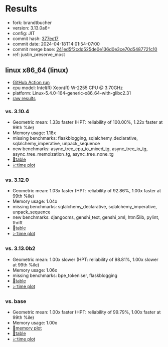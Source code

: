 # Results

- fork: brandtbucher
- version: 3.13.0a6+
- config: JIT
- commit hash: [377ec17](https://github.com/brandtbucher/cpython/commit/377ec17)
- commit date: 2024-04-18T14:01:54-07:00
- commit merge base: [241ed5f2cdd525de0e136d0e3ce70d5487721c10](https://github.com/brandtbucher/cpython/commit/241ed5f2cdd525de0e136d0e3ce70d5487721c10)
- ref: justin_preserve_most

## linux x86_64 (linux)

- [GitHub Action run](https://github.com/faster-cpython/benchmarking/actions/runs/8744926869)
- cpu model: Intel(R) Xeon(R) W-2255 CPU @ 3.70GHz
- platform: Linux-5.4.0-164-generic-x86_64-with-glibc2.31
- [raw results](bm-20240418-linux-x86_64-brandtbucher-justin_preserve_most-3.13.0a6%2B-377ec17.json)

### vs. 3.10.4

- Geometric mean: 1.33x faster (HPT: reliability of 100.00%, 1.22x faster at 99th %ile)
- Memory usage: 1.18x
- missing benchmarks: flaskblogging, sqlalchemy_declarative, sqlalchemy_imperative, unpack_sequence
- new benchmarks: async_tree_cpu_io_mixed_tg, async_tree_io_tg, async_tree_memoization_tg, async_tree_none_tg
- [📄table](bm-20240418-linux-x86_64-brandtbucher-justin_preserve_most-3.13.0a6%2B-377ec17-vs-3.10.4.md)
- [📈time plot](bm-20240418-linux-x86_64-brandtbucher-justin_preserve_most-3.13.0a6%2B-377ec17-vs-3.10.4.svg)

### vs. 3.12.0

- Geometric mean: 1.03x faster (HPT: reliability of 92.86%, 1.00x faster at 99th %ile)
- Memory usage: 1.04x
- missing benchmarks: sqlalchemy_declarative, sqlalchemy_imperative, unpack_sequence
- new benchmarks: djangocms, genshi_text, genshi_xml, html5lib, pylint, thrift
- [📄table](bm-20240418-linux-x86_64-brandtbucher-justin_preserve_most-3.13.0a6%2B-377ec17-vs-3.12.0.md)
- [📈time plot](bm-20240418-linux-x86_64-brandtbucher-justin_preserve_most-3.13.0a6%2B-377ec17-vs-3.12.0.svg)

### vs. 3.13.0b2

- Geometric mean: 1.00x slower (HPT: reliability of 98.81%, 1.00x slower at 99th %ile)
- Memory usage: 1.06x
- missing benchmarks: bpe_tokeniser, flaskblogging
- [📄table](bm-20240418-linux-x86_64-brandtbucher-justin_preserve_most-3.13.0a6%2B-377ec17-vs-3.13.0b2.md)
- [📈time plot](bm-20240418-linux-x86_64-brandtbucher-justin_preserve_most-3.13.0a6%2B-377ec17-vs-3.13.0b2.svg)

### vs. base

- Geometric mean: 1.00x faster (HPT: reliability of 99.79%, 1.00x faster at 99th %ile)
- Memory usage: 1.00x
- [🧠memory plot](bm-20240418-linux-x86_64-brandtbucher-justin_preserve_most-3.13.0a6%2B-377ec17-vs-base-mem.svg)
- [📄table](bm-20240418-linux-x86_64-brandtbucher-justin_preserve_most-3.13.0a6%2B-377ec17-vs-base.md)
- [📈time plot](bm-20240418-linux-x86_64-brandtbucher-justin_preserve_most-3.13.0a6%2B-377ec17-vs-base.svg)


